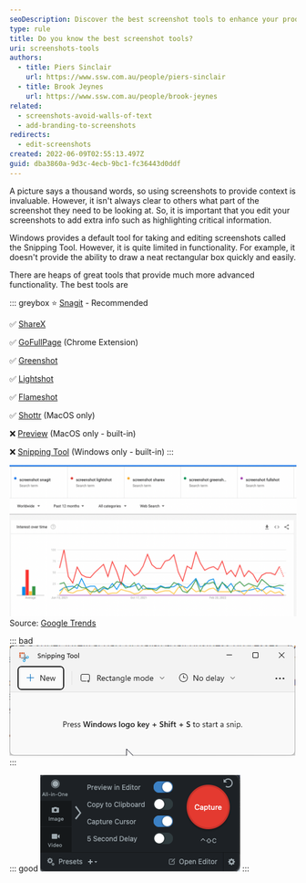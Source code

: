 ```yaml
---
seoDescription: Discover the best screenshot tools to enhance your productivity and communication!
type: rule
title: Do you know the best screenshot tools?
uri: screenshots-tools
authors:
  - title: Piers Sinclair
    url: https://www.ssw.com.au/people/piers-sinclair
  - title: Brook Jeynes
    url: https://www.ssw.com.au/people/brook-jeynes
related:
  - screenshots-avoid-walls-of-text
  - add-branding-to-screenshots
redirects:
  - edit-screenshots
created: 2022-06-09T02:55:13.497Z
guid: dba3860a-9d3c-4ecb-9bc1-fc36443d0ddf
---
```


A picture says a thousand words, so using screenshots to provide context is invaluable. However, it isn't always clear to others what part of the screenshot they need to be looking at. So, it is important that you edit your screenshots to add extra info such as highlighting critical information.

Windows provides a default tool for taking and editing screenshots called the Snipping Tool. However, it is quite limited in functionality. For example, it doesn't provide the ability to draw a neat rectangular box quickly and easily.

<!--endintro-->

There are heaps of great tools that provide much more advanced functionality. The best tools are

::: greybox
⭐ [Snagit](https://www.techsmith.com/screen-capture.html) - Recommended

✅ [ShareX](https://getsharex.com/)

✅ [GoFullPage](https://chrome.google.com/webstore/detail/gofullpage-full-page-scre/fdpohaocaechififmbbbbbknoalclacl) (Chrome Extension)

✅ [Greenshot](https://getgreenshot.org/)

✅ [Lightshot](https://app.prntscr.com/en/index.html)

✅ [Flameshot](https://flameshot.org)

✅ [Shottr](https://shottr.cc) (MacOS only)

❌ [Preview](https://support.apple.com/en-au/guide/preview/welcome/mac) (MacOS only - built-in)

❌ [Snipping Tool](https://support.microsoft.com/en-AU/windows/use-snipping-tool-to-capture-screenshots-00246869-1843-655f-f220-97299b865f6b) (Windows only - built-in)
:::

![Figure: Lightshot is the most popular screenshot tool](screen-shot-2022-06-09-at-16.38.10.png)
Source: [Google Trends](https://trends.google.com.au/trends/explore?q=screenshot%20snagit,screenshot%20lightshot,screenshot%20sharex,screenshot%20greenshot,screenshot%20fullshot)

::: bad
![Figure: Bad example - The Windows Snipping Tool isn't powerful enough for most business use cases](applicationframehost_oa4wfguiqt.png)
:::

::: good
![Figure: Good example - Snagit is the gold standard and provides tonnes of user friendly features](screen-shot-2022-07-28-at-11.18.57.png)
:::
